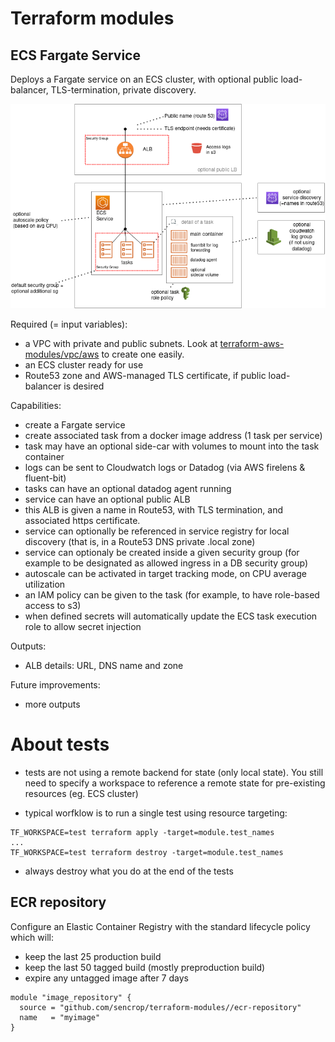 # Terraform modules

## ECS Fargate Service

Deploys a Fargate service on an ECS cluster, with optional public load-balancer, TLS-termination, private discovery.

![architecture](ECS_fargate_service_architecture.png)


Required (= input variables):
- a VPC with private and public subnets. Look at [terraform-aws-modules/vpc/aws](https://github.com/terraform-aws-modules/terraform-aws-vpc) to create one easily.
- an ECS cluster ready for use
- Route53 zone and AWS-managed TLS certificate, if public load-balancer is desired


Capabilities:
- create a Fargate service
- create associated task from a docker image address (1 task per service)
- task may have an optional side-car with volumes to mount into the task container
- logs can be sent to Cloudwatch logs or Datadog (via AWS firelens & fluent-bit)
- tasks can have an optional datadog agent running
- service can have an optional public ALB
- this ALB is given a name in Route53, with TLS termination, and associated https certificate.
- service can optionally be referenced in service registry for local discovery (that is, in a Route53 DNS private .local zone)
- service can optionaly be created inside a given security group (for example to be designated as allowed ingress in a DB security group)
- autoscale can be activated in target tracking mode, on CPU average utilization
- an IAM policy can be given to the task (for example, to have role-based access to s3)
- when defined secrets will automatically update the ECS task execution role to allow secret injection



Outputs:
- ALB details: URL, DNS name and zone


Future improvements:
- more outputs


# About tests

- tests are not using a remote backend for state (only local state). You still need to specify a workspace to reference a remote state for pre-existing resources (eg. ECS cluster)

- typical worfklow is to run a single test using resource targeting:
```
TF_WORKSPACE=test terraform apply -target=module.test_names
...
TF_WORKSPACE=test terraform destroy -target=module.test_names
```

- always destroy what you do at the end of the tests



## ECR repository

Configure an Elastic Container Registry with the standard lifecycle policy which will:

- keep the last 25 production build
- keep the last 50 tagged build (mostly preproduction build)
- expire any untagged image after 7 days

```hcl
module "image_repository" {
  source = "github.com/sencrop/terraform-modules//ecr-repository"
  name   = "myimage"
}
```
